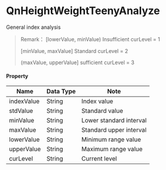 # QnHeightWeightTeenyAnalyze

General index analysis



>  Remark： 
> [lowerValue, minValue)  Insufficient 		 curLevel = 1
>
> [minValue, maxValue]  Standard  			curLevel = 2
>
> (maxValue, upperValue]  sufficient		 curLevel = 3



#### Property

| **Name** | **Data Type**          | **Note** |
|-----------|-----------------------------|-----------|
| indexValue | String | Index value |
| stdValue | String | Standard value |
| minValue | String | Lower standard interval |
| maxValue | String | Standard upper interval |
| lowerValue | String | Minimum range value |
| upperValue | String | Maximum range value |
| curLevel | String | Current level |
